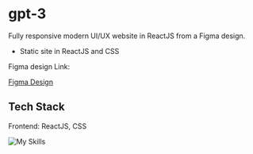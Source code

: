 # gpt-3
Fully responsive modern UI/UX website in ReactJS from a Figma design.
- Static site in ReactJS and CSS

Figma design Link:



[Figma Design](https://www.figma.com/file/lz9lLpFHMxHm2odnwM3R0z/gpt3)


## Tech Stack

Frontend: ReactJS, CSS

![My Skills](https://skills.thijs.gg/icons?i=react,css)
